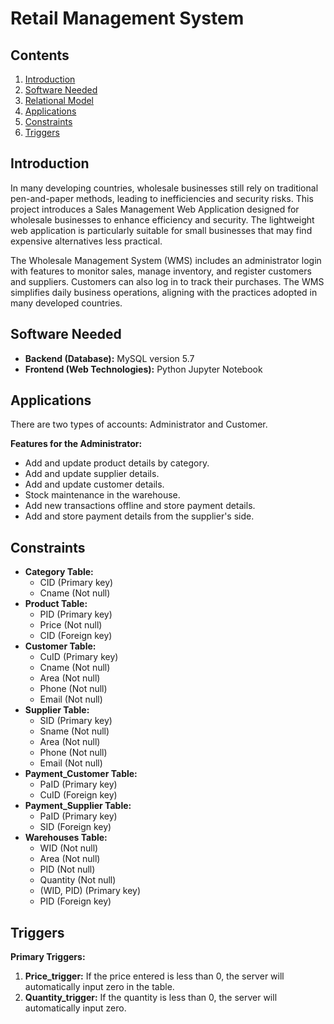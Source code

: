 # Retail Management System

## Contents
1. [Introduction](#introduction)
2. [Software Needed](#software-needed)
3. [Relational Model](#relational-model)
4. [Applications](#applications)
5. [Constraints](#constraints)
6. [Triggers](#triggers)

## Introduction
In many developing countries, wholesale businesses still rely on traditional pen-and-paper methods, leading to inefficiencies and security risks. This project introduces a Sales Management Web Application designed for wholesale businesses to enhance efficiency and security. The lightweight web application is particularly suitable for small businesses that may find expensive alternatives less practical.

The Wholesale Management System (WMS) includes an administrator login with features to monitor sales, manage inventory, and register customers and suppliers. Customers can also log in to track their purchases. The WMS simplifies daily business operations, aligning with the practices adopted in many developed countries.

## Software Needed
- **Backend (Database):** MySQL version 5.7
- **Frontend (Web Technologies):** Python Jupyter Notebook

## Applications
There are two types of accounts: Administrator and Customer.

**Features for the Administrator:**
- Add and update product details by category.
- Add and update supplier details.
- Add and update customer details.
- Stock maintenance in the warehouse.
- Add new transactions offline and store payment details.
- Add and store payment details from the supplier's side.

## Constraints
- **Category Table:**
  - CID (Primary key)
  - Cname (Not null)
- **Product Table:**
  - PID (Primary key)
  - Price (Not null)
  - CID (Foreign key)
- **Customer Table:**
  - CuID (Primary key)
  - Cname (Not null)
  - Area (Not null)
  - Phone (Not null)
  - Email (Not null)
- **Supplier Table:**
  - SID (Primary key)
  - Sname (Not null)
  - Area (Not null)
  - Phone (Not null)
  - Email (Not null)
- **Payment_Customer Table:**
  - PaID (Primary key)
  - CuID (Foreign key)
- **Payment_Supplier Table:**
  - PaID (Primary key)
  - SID (Foreign key)
- **Warehouses Table:**
  - WID (Not null)
  - Area (Not null)
  - PID (Not null)
  - Quantity (Not null)
  - (WID, PID) (Primary key)
  - PID (Foreign key)

## Triggers
**Primary Triggers:**
1. **Price_trigger:**
   If the price entered is less than 0, the server will automatically input zero in the table.
2. **Quantity_trigger:**
   If the quantity is less than 0, the server will automatically input zero.
